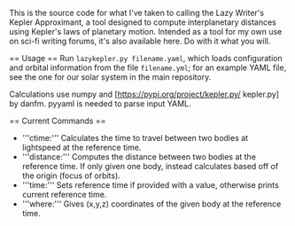 This is the source code for what I've taken to calling the Lazy Writer's Kepler Approximant, a tool designed to compute interplanetary distances using Kepler's laws of planetary motion. Intended as a tool for my own use on sci-fi writing forums, it's also available here. Do with it what you will.

== Usage ==
Run `lazykepler.py filename.yaml`, which loads configuration and orbital information from the file `filename.yml`; for an example YAML file, see the one for our solar system in the main repository.

Calculations use numpy and [https://pypi.org/project/kepler.py/ kepler.py] by danfm. pyyaml is needed to parse input YAML.

== Current Commands ==
* '''ctime:''' Calculates the time to travel between two bodies at lightspeed at the reference time.
* '''distance:''' Computes the distance between two bodies at the reference time. If only given one body, instead calculates based off of the origin (focus of orbits).
* '''time:''' Sets reference time if provided with a value, otherwise prints current reference time.
* '''where:''' Gives (x,y,z) coordinates of the given body at the reference time.
